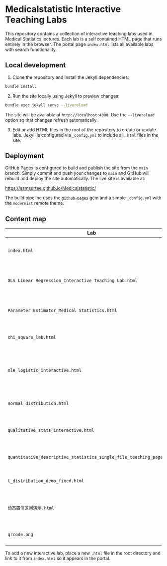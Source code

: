 # Medicalstatistic Interactive Teaching Labs  

This repository contains a collection of interactive teaching labs used in Medical Statistics lectures. Each lab is a self contained HTML page that runs entirely in the browser. The portal page `index.html` lists all available labs with search functionality.  

## Local development  

1. Clone the repository and install the Jekyll dependencies:  

```bash  
bundle install  
```  

2. Run the site locally using Jekyll to preview changes:  

```bash  
bundle exec jekyll serve --livereload  
```  

The site will be available at `http://localhost:4000`. Use the `--livereload` option so that changes refresh automatically.  

3. Edit or add HTML files in the root of the repository to create or update labs. Jekyll is configured via `_config.yml` to include all `.html` files in the site.  

## Deployment  

GitHub Pages is configured to build and publish the site from the `main` branch. Simply commit and push your changes to `main` and GitHub will rebuild and deploy the site automatically. The live site is available at:  

https://samsurtee.github.io/Medicalstatistic/  

The build pipeline uses the [`github-pages`](https://rubygems.org/gems/github-pages) gem and a simple `_config.yml` with the `modernist` remote theme.  

## Content map  

| Lab | Description/Notes |  
|---|---|  
| `index.html` | Portal page with navigation and search for the interactive labs. |  
| `OLS Linear Regression_Interactive Teaching Lab.html` | Interactive demonstration of ordinary least squares linear regression. |  
| `Parameter Estimator_Medical Statistics.html` | Tool for exploring parameter estimators in medical statistics. |  
| `chi_square_lab.html` | Chi square distribution and hypothesis testing lab. |  
| `mle_logistic_interactive.html` | Logistic regression maximum likelihood estimation interactive. |  
| `normal_distribution.html` | Visualisation of the normal distribution and its properties. |  
| `qualitative_stats_interactive.html` | Interactive module covering qualitative statistical analysis. |  
| `quantitative_descriptive_statistics_single_file_teaching_page.html` | Interactive demo of descriptive statistics for quantitative data. |  
| `t_distribution_demo_fixed.html` | Demonstration of the Student’s t distribution. |  
| `动态置信区间演示.html` | Dynamic confidence interval demonstration (in Chinese). |  
| `qrcode.png` | QR code image used on the portal page. |  

To add a new interactive lab, place a new `.html` file in the root directory and link to it from `index.html` so it appears in the portal.
